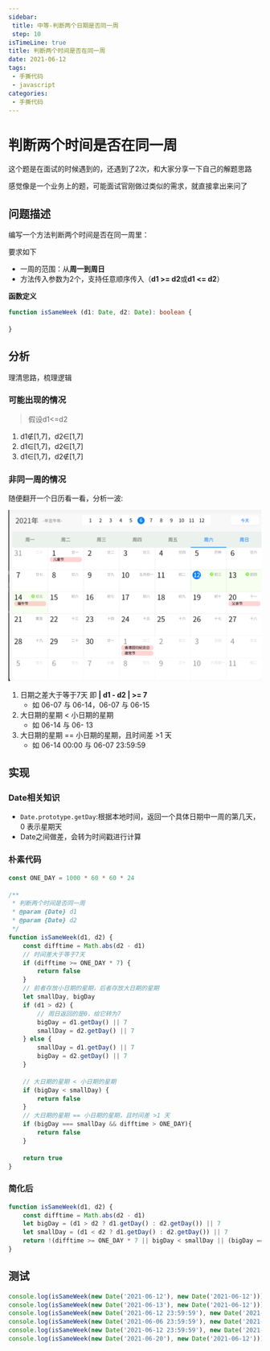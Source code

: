 ```yaml
---
sidebar:
 title: 中等-判断两个日期是否同一周
 step: 10
isTimeLine: true
title: 判断两个时间是否在同一周
date: 2021-06-12
tags:
 - 手撕代码
 - javascript
categories:
 - 手撕代码
---
```

# 判断两个时间是否在同一周

这个题是在面试的时候遇到的，还遇到了2次，和大家分享一下自己的解题思路

感觉像是一个业务上的题，可能面试官刚做过类似的需求，就直接拿出来问了

## 问题描述
编写一个方法判断两个时间是否在同一周里：

要求如下
* 一周的范围：从**周一到周日**
* 方法传入参数为2个，支持任意顺序传入（**d1 >= d2**或**d1 <= d2**）

**函数定义**

```ts
function isSameWeek (d1: Date, d2: Date): boolean {

}
```

## 分析
理清思路，梳理逻辑

### 可能出现的情况
>假设d1<=d2

1. d1∉[1,7]，d2∈[1,7]
2. d1∈[1,7]，d2∈[1,7]
3. d1∈[1,7]，d2∉[1,7]

### 非同一周的情况
随便翻开一个日历看一看，分析一波:

![图片](judgeDate\MTYyMzQ4NzgwOTAyOA==623487809028)

1. 日期之差大于等于7天 即 **| d1 - d2 | >= 7**
   * 如 06-07 与 06-14，06-07 与 06-15 
2. 大日期的星期 < 小日期的星期
   * 如 06-14 与 06- 13
3. 大日期的星期 == 小日期的星期，且时间差 >1 天
   * 如 06-14 00:00 与 06-07 23:59:59

## 实现
### Date相关知识
* `Date.prototype.getDay`:根据本地时间，返回一个具体日期中一周的第几天，0 表示星期天
* Date之间做差，会转为时间戳进行计算

### 朴素代码
```js
const ONE_DAY = 1000 * 60 * 60 * 24

/**
 * 判断两个时间是否同一周
 * @param {Date} d1 
 * @param {Date} d2 
 */
function isSameWeek(d1, d2) {
    const difftime = Math.abs(d2 - d1)
    // 时间差大于等于7天
    if (difftime >= ONE_DAY * 7) {
        return false
    }
    // 前者存放小日期的星期，后者存放大日期的星期
    let smallDay, bigDay
    if (d1 > d2) {
        // 周日返回的是0，给它转为7
        bigDay = d1.getDay() || 7
        smallDay = d2.getDay() || 7
    } else {
        smallDay = d1.getDay() || 7
        bigDay = d2.getDay() || 7
    }

    // 大日期的星期 < 小日期的星期
    if (bigDay < smallDay) {
        return false
    }
    // 大日期的星期 == 小日期的星期，且时间差 >1 天
    if (bigDay === smallDay && difftime > ONE_DAY){
        return false
    }
    
    return true
}
```

### 简化后
```js
function isSameWeek(d1, d2) {
    const difftime = Math.abs(d2 - d1)
    let bigDay = (d1 > d2 ? d1.getDay() : d2.getDay()) || 7
    let smallDay = (d1 < d2 ? d1.getDay() : d2.getDay()) || 7
    return !(difftime >= ONE_DAY * 7 || bigDay < smallDay || (bigDay === smallDay && difftime > ONE_DAY))
}
```
## 测试
```js
console.log(isSameWeek(new Date('2021-06-12'), new Date('2021-06-12')));  // true  
console.log(isSameWeek(new Date('2021-06-13'), new Date('2021-06-12')));  // true  
console.log(isSameWeek(new Date('2021-06-12 23:59:59'), new Date('2021-06-07')));  // true  
console.log(isSameWeek(new Date('2021-06-06 23:59:59'), new Date('2021-06-12')));  // false  
console.log(isSameWeek(new Date('2021-06-12 23:59:59'), new Date('2021-06-19')));  // false  
console.log(isSameWeek(new Date('2021-06-20'), new Date('2021-06-12')));  // false  
```
